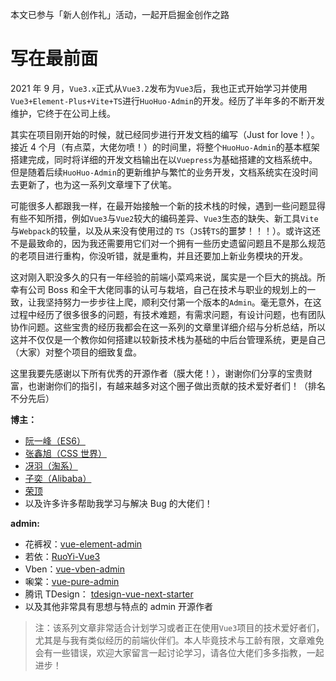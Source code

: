 本文已参与「新人创作礼」活动，一起开启掘金创作之路

# 写在最前面

2021 年 9 月，`Vue3.x`正式从`Vue3.2`发布为`Vue3`后，我也正式开始学习并使用`Vue3+Element-Plus+Vite+TS`进行`HuoHuo-Admin`的开发。经历了半年多的不断开发维护，它终于在公司上线。

其实在项目刚开始的时候，就已经同步进行开发文档的编写（Just for love！）。接近 4 个月（有点菜，大佬勿喷！）的时间里，将整个`HuoHuo-Admin`的基本框架搭建完成，同时将详细的开发文档输出在以`Vuepress`为基础搭建的文档系统中。但是随着后续`HuoHuo-Admin`的更新维护与繁忙的业务开发，文档系统实在没时间去更新了，也为这一系列文章埋下了伏笔。

可能很多人都跟我一样，在最开始接触一个新的技术栈的时候，遇到一些问题显得有些不知所措，例如`Vue3`与`Vue2`较大的编码差异、`Vue3`生态的缺失、新工具`Vite`与`Webpack`的较量，以及从来没有使用过的 `TS`（`JS`转`TS`的噩梦！！！）。或许这还不是最致命的，因为我还需要用它们对一个拥有一些历史遗留问题且不是那么规范的老项目进行重构，你没听错，就是重构，并且还要加上新业务模块的开发。

这对刚入职没多久的只有一年经验的前端小菜鸡来说，属实是一个巨大的挑战。所幸有公司 Boss 和全干大佬同事的认可与栽培，自己在技术与职业的规划上的一致，让我坚持努力一步步往上爬，顺利交付第一个版本的`Admin`。毫无意外，在这过程中经历了很多很多的问题，有技术难题，有需求问题，有设计问题，也有团队协作问题。这些宝贵的经历我都会在这一系列的文章里详细介绍与分析总结，所以这并不仅仅是一个教你如何搭建以较新技术栈为基础的中后台管理系统，更是自己（大家）对整个项目的细致复盘。

这里我要先感谢以下所有优秀的开源作者（膜大佬！），谢谢你们分享的宝贵财富，也谢谢你们的指引，有越来越多对这个圈子做出贡献的技术爱好者们！（排名不分先后）

**博主：**

- [阮一峰（ES6）](https://es6.ruanyifeng.com/)
- [张鑫旭（CSS 世界）](https://www.zhangxinxu.com/)
- [冴羽（淘系）](https://juejin.cn/user/712139234359182/posts)
- [子奕（Alibaba）](https://juejin.cn/user/3227821870163176/posts)
- [荣顶](https://juejin.cn/user/2858385963749223/posts)
- 以及许多许多帮助我学习与解决 Bug 的大佬们！

**admin:**

- 花裤衩：[vue-element-admin](https://github.com/PanJiaChen/vue-element-admin)
- 若依：[RuoYi-Vue3](https://github.com/yangzongzhuan/RuoYi-Vue3)
- Vben：[vue-vben-admin](https://github.com/anncwb/vue-vben-admin)
- 啝棠：[vue-pure-admin](https://github.com/xiaoxian521/vue-pure-admin)
- 腾讯 TDesign： [tdesign-vue-next-starter](https://github.com/tencent/tdesign-vue-next-starter)
- 以及其他非常具有思想与特点的 admin 开源作者

> 注：该系列文章非常适合计划学习或者正在使用`Vue3`项目的技术爱好者们，尤其是与我有类似经历的前端伙伴们。本人毕竟技术与工龄有限，文章难免会有一些错误，欢迎大家留言一起讨论学习，请各位大佬们多多指教，一起进步！
